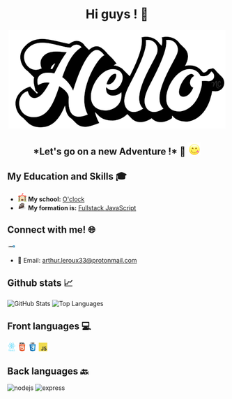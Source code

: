 <h1 align="center">Hi guys ! 👋</h1>

<p align="center">
  <img src="hello.gif" alt="hello">
</p>

<h2 align="center">*Let's go on a new Adventure !* 🚀 <img src="miam.gif" width="30"></h2>

## My Education and Skills 🎓

- <img src="school.gif" alt="school" width="20"> **My school:** [O'clock](https://oclock.io/)
- <img src="layercake-jsfs.png" alt="formation" width="20"> **My formation is:** [Fullstack JavaScript](https://oclock.io/formations/developpeur-web-fullstack-javascript)

## Connect with me! 🌐

[<img src="linkedin.gif" alt="linkedin" width="20">](https://www.linkedin.com/in/arthur-leroux-068266227/)
- 📧 Email: <arthur.leroux33@protonmail.com>

## Github stats 📈

<img src="https://github-readme-stats.vercel.app/api?username=Arthur-Leroux&theme=onedark&count=true" alt="GitHub Stats" width="400">
<img src="https://github-readme-stats.vercel.app/api/top-langs?username=Arthur-Leroux&theme=onedark&count=true" alt="Top Languages" width="400">

## Front languages 💻

<img src="react.svg" alt="react" width="20"> <img src="html5.svg" alt="html5" width="20"> <img src="css3.svg" alt="css3" width="20"> <img src="javascript.svg" alt="javascript" width="20">

## Back languages 🔙

<img src="nodejs.svg" alt="nodejs" width="20"> <img src="express.svg" alt="express" width="20">



